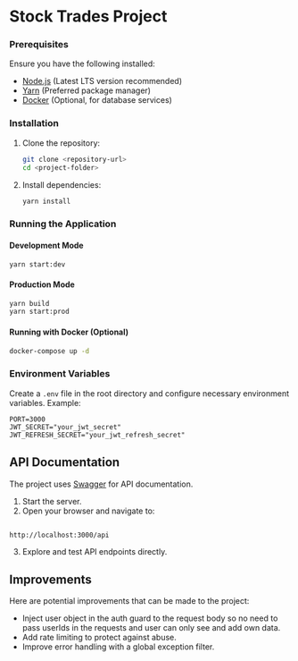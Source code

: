 # Stock Trades Project

### Prerequisites

Ensure you have the following installed:

- [Node.js](https://nodejs.org/) (Latest LTS version recommended)
- [Yarn](https://yarnpkg.com/) (Preferred package manager)
- [Docker](https://www.docker.com/) (Optional, for database services)

### Installation

1. Clone the repository:
   ```sh
   git clone <repository-url>
   cd <project-folder>
   ```
2. Install dependencies:
   ```sh
   yarn install
   ```

### Running the Application

#### Development Mode

```sh
yarn start:dev
```

#### Production Mode

```sh
yarn build
yarn start:prod
```

#### Running with Docker (Optional)

```sh
docker-compose up -d
```

### Environment Variables

Create a `.env` file in the root directory and configure necessary environment variables.
Example:

```env
PORT=3000
JWT_SECRET="your_jwt_secret"
JWT_REFRESH_SECRET="your_jwt_refresh_secret"
```

## API Documentation

The project uses [Swagger](https://swagger.io/) for API documentation.

1. Start the server.
2. Open your browser and navigate to:

```

http://localhost:3000/api

```

3. Explore and test API endpoints directly.

## Improvements

Here are potential improvements that can be made to the project:

- Inject user object in the auth guard to the request body so no need to pass userIds in the requests and user can only see and add own data.
- Add rate limiting to protect against abuse.
- Improve error handling with a global exception filter.
